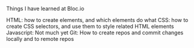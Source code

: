 Things I have learned at Bloc.io

HTML: how to create elements, and which elements do what
CSS: how to create CSS selectors, and use them to style related HTML elements
Javascript: Not much yet
Git: How to create repos and commit changes locally and to remote repos
